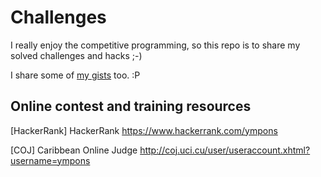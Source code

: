 # Challenges
I really enjoy the competitive programming, so this repo is to share my solved challenges and hacks ;-)

I share some of [my gists](https://gist.github.com/ympons) too. :P

## Online contest and training resources

[HackerRank] HackerRank https://www.hackerrank.com/ympons

[COJ] Caribbean Online Judge http://coj.uci.cu/user/useraccount.xhtml?username=ympons

